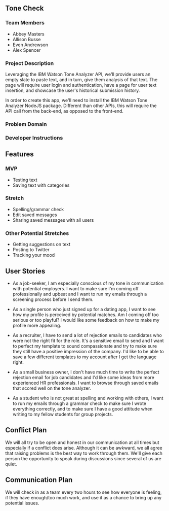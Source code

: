 ## Tone Check
### Team Members
- Abbey Masters
- Allison Busse
- Even Andrewson
- Alex Spencer

### Project Description 
Leveraging the IBM Watson Tone Analyzer API, we'll provide users an empty slate to paste text, and in turn, give them analysis of that text. The page will require user login and authentication, have a page for user text insertion, and showcase the user's historical submission history. 

In order to create this app, we'll need to install the IBM Watson Tone Analyzer NodeJS package. Different than other APIs, this will require the API call from the back-end, as opposed to the front-end. 

### Problem Domain

### Developer Instructions

## Features
### MVP
- Testing text
- Saving text with categories

### Stretch
- Spelling/grammar check
- Edit saved messages
- Sharing saved messages with all users

### Other Potential Stretches
- Getting suggestions on text
- Posting to Twitter
- Tracking your mood


## User Stories

- As a job-seeker, I am especially conscious of my tone in communication with potential employers. I want to make sure I'm coming off professionally and upbeat and I want to run my emails through a screening process before I send them. 

- As a single person who just signed up for a dating app, I want to see how my profile is perceived by potential matches. Am I coming off too serious or too playful? I would like some feedback on how to make my profile more appealing.

- As a recruiter, I have to send a lot of rejection emails to candidates who were not the right fit for the role. It's a sensitive email to send and I want to perfect my template to sound compassionate and try to make sure they still have a positive impression of the company. I'd like to be able to save a few different templates to my account after I get the language right.

- As a small business owner, I don't have much time to write the perfect rejection email for job candidates and I'd like some ideas from more experienced HR professionals. I want to browse through saved emails that scored well on the tone analyzer.

- As a student who is not great at spelling and working with others, I want to run my emails through a grammar check to make sure I wrote everything correctly, and to make sure I have a good attitude when writing to my fellow students for group projects. 


## Conflict Plan
We will all try to be open and honest in our communication at all times but especially if a conflict does arise. Although it can be awkward, we all agree that raising problems is the best way to work through them. We'll give each person the opportunity to speak during discussions since several of us are quiet. 

## Communication Plan
We will check in as a team every two hours to see how everyone is feeling, if they have enough/too much work, and use it as a chance to bring up any potential issues. 